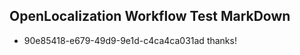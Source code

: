 ## OpenLocalization Workflow Test MarkDown
* 90e85418-e679-49d9-9e1d-c4ca4ca031ad thanks!

<!--HONumber=Aug16_HO4-->


